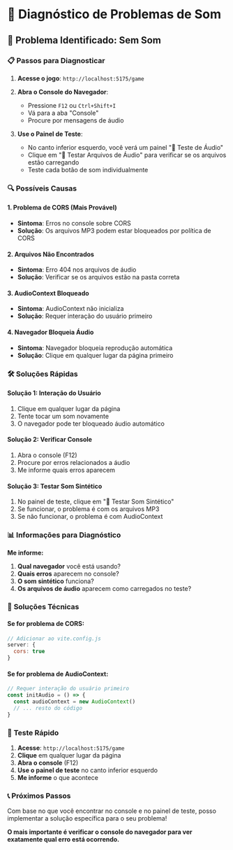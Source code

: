 # 🔧 Diagnóstico de Problemas de Som

## 🚨 Problema Identificado: Sem Som

### 📋 **Passos para Diagnosticar**

1. **Acesse o jogo**: `http://localhost:5175/game`

2. **Abra o Console do Navegador**:
   - Pressione `F12` ou `Ctrl+Shift+I`
   - Vá para a aba "Console"
   - Procure por mensagens de áudio

3. **Use o Painel de Teste**:
   - No canto inferior esquerdo, você verá um painel "🔧 Teste de Áudio"
   - Clique em "🧪 Testar Arquivos de Áudio" para verificar se os arquivos estão carregando
   - Teste cada botão de som individualmente

### 🔍 **Possíveis Causas**

#### 1. **Problema de CORS (Mais Provável)**
- **Sintoma**: Erros no console sobre CORS
- **Solução**: Os arquivos MP3 podem estar bloqueados por política de CORS

#### 2. **Arquivos Não Encontrados**
- **Sintoma**: Erro 404 nos arquivos de áudio
- **Solução**: Verificar se os arquivos estão na pasta correta

#### 3. **AudioContext Bloqueado**
- **Sintoma**: AudioContext não inicializa
- **Solução**: Requer interação do usuário primeiro

#### 4. **Navegador Bloqueia Áudio**
- **Sintoma**: Navegador bloqueia reprodução automática
- **Solução**: Clique em qualquer lugar da página primeiro

### 🛠️ **Soluções Rápidas**

#### **Solução 1: Interação do Usuário**
1. Clique em qualquer lugar da página
2. Tente tocar um som novamente
3. O navegador pode ter bloqueado áudio automático

#### **Solução 2: Verificar Console**
1. Abra o console (F12)
2. Procure por erros relacionados a áudio
3. Me informe quais erros aparecem

#### **Solução 3: Testar Som Sintético**
1. No painel de teste, clique em "🎵 Testar Som Sintético"
2. Se funcionar, o problema é com os arquivos MP3
3. Se não funcionar, o problema é com AudioContext

### 📊 **Informações para Diagnóstico**

**Me informe:**
1. **Qual navegador** você está usando?
2. **Quais erros** aparecem no console?
3. **O som sintético** funciona?
4. **Os arquivos de áudio** aparecem como carregados no teste?

### 🔧 **Soluções Técnicas**

#### **Se for problema de CORS:**
```javascript
// Adicionar ao vite.config.js
server: {
  cors: true
}
```

#### **Se for problema de AudioContext:**
```javascript
// Requer interação do usuário primeiro
const initAudio = () => {
  const audioContext = new AudioContext()
  // ... resto do código
}
```

### 🎯 **Teste Rápido**

1. **Acesse**: `http://localhost:5175/game`
2. **Clique** em qualquer lugar da página
3. **Abra o console** (F12)
4. **Use o painel de teste** no canto inferior esquerdo
5. **Me informe** o que acontece

### 📞 **Próximos Passos**

Com base no que você encontrar no console e no painel de teste, posso implementar a solução específica para o seu problema!

**O mais importante é verificar o console do navegador para ver exatamente qual erro está ocorrendo.**
